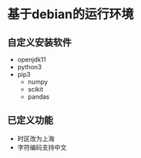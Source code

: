 # 基于debian的运行环境

## 自定义安装软件

- openjdk11
- python3
- pip3
  - numpy
  - scikit
  - pandas

## 已定义功能

- 时区改为上海
- 字符编码支持中文
